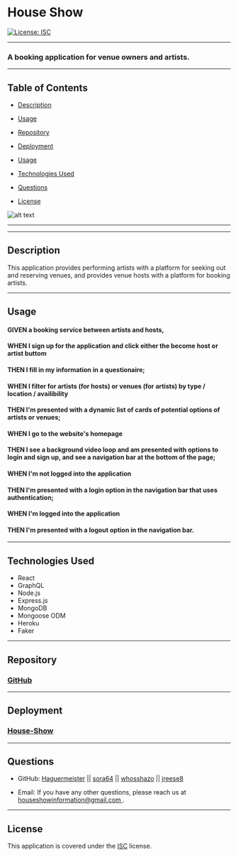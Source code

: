 # House Show

[![License: ISC](https://img.shields.io/badge/License-ISC-blue.svg)](https://opensource.org/licenses/ISC)

---

### A booking application for venue owners and artists.

---

## Table of Contents

- [Description](#description)

- [Usage](#usage)

- [Repository](#repository)

- [Deployment](#deployment)

- [Usage](#usage)

- [Technologies Used](#technologies-used)

- [Questions](#questions)

- [License](#license)

![alt text](/public/images/ScreenShot.png)

---

<!-- ## User Story :

---

#### AS AN aspiring musician or venue owner

#### I WANT AN application to provide me an intuitive mobile user interface for booking artists or reserving venues

#### SO THAT I can show case my talents and or attract customers to me space -->

---

## Description

This application provides performing artists with a platform for seeking out and reserving venues, and provides venue hosts with a platform for booking artists.

---

## Usage

#### GIVEN a booking service between artists and hosts,

#### WHEN I sign up for the application and click either the become host or artist buttom

#### THEN I fill in my information in a questionaire;

#### WHEN I filter for artists (for hosts) or venues (for artists) by type / location / availibility

#### THEN I'm presented with a dynamic list of cards of potential options of artists or venues;

<!-- #### WHEN I check out

#### THEN I confirm dates, artist/venue and continue with stripe deposit. -->

#### WHEN I go to the website's homepage

#### THEN I see a background video loop and am presented with options to login and sign up, and see a navigation bar at the bottom of the page;

#### WHEN I'm not logged into the application

#### THEN I'm presented with a login option in the navigation bar that uses authentication;

#### WHEN I'm logged into the application

#### THEN I'm presented with a logout option in the navigation bar.

---

## Technologies Used

- React
- GraphQL
- Node.js
- Express.js
- MongoDB
- Mongoose ODM
- Heroku
- Faker

---

## Repository

### [GitHub](https://github.com/Haguermeister/House-show)

<!-- ## Webpage Link : https://houseshownow.com -->

---

## Deployment

### [House-Show](https://house-show.herokuapp.com/)

---

## Questions

- GitHub: [Haguermeister](https://github.com/Haguermeister) || [sora64](https://github.com/sora64/) || [whosshazo](https://github.com/whosshazo) || [jreese8](https://github.com/jreese8)

- Email: If you have any other questions, please reach us at [houseshowinformation@gmail.com
  ](mailto:houseshowinformation@gmail.com).

---

## License

This application is covered under the [ISC](https://opensource.org/licenses/ISC) license.
